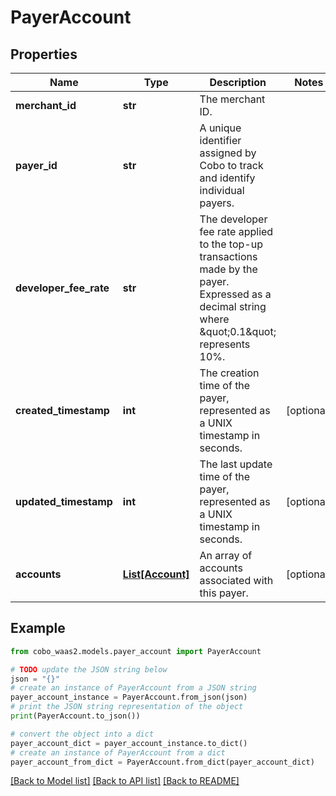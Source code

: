 # PayerAccount


## Properties

Name | Type | Description | Notes
------------ | ------------- | ------------- | -------------
**merchant_id** | **str** | The merchant ID. | 
**payer_id** | **str** | A unique identifier assigned by Cobo to track and identify individual payers. | 
**developer_fee_rate** | **str** | The developer fee rate applied to the top-up transactions made by the payer. Expressed as a decimal string where \&quot;0.1\&quot; represents 10%. | 
**created_timestamp** | **int** | The creation time of the payer, represented as a UNIX timestamp in seconds. | [optional] 
**updated_timestamp** | **int** | The last update time of the payer, represented as a UNIX timestamp in seconds. | [optional] 
**accounts** | [**List[Account]**](Account.md) | An array of accounts associated with this payer. | [optional] 

## Example

```python
from cobo_waas2.models.payer_account import PayerAccount

# TODO update the JSON string below
json = "{}"
# create an instance of PayerAccount from a JSON string
payer_account_instance = PayerAccount.from_json(json)
# print the JSON string representation of the object
print(PayerAccount.to_json())

# convert the object into a dict
payer_account_dict = payer_account_instance.to_dict()
# create an instance of PayerAccount from a dict
payer_account_from_dict = PayerAccount.from_dict(payer_account_dict)
```
[[Back to Model list]](../README.md#documentation-for-models) [[Back to API list]](../README.md#documentation-for-api-endpoints) [[Back to README]](../README.md)


